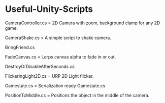 # Useful-Unity-Scripts


CameraController.cs = 2D Camera with zoom, background clamp for any 2D game.

CameraShake.cs = A simple script to shake camera.

BringFriend.cs

FadeCanvas.cs = Lerps canvas alpha to fade in or out.

DestroyOrDisableAfterSeconds.cs

FlickeringLight2D.cs = URP 2D Light flicker.

Gamestate.cs = Serialization ready Gamestate.cs

PositionToMiddle.cs = Positions the object in the middle of the camera.
